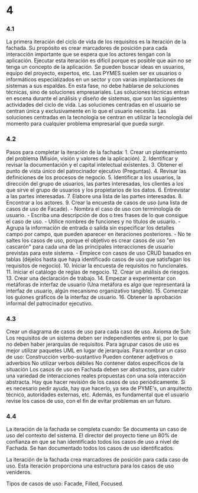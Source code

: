 # 4

### 4.1
La primera iteración del ciclo de vida de los requisitos es la iteración de la fachada. Su propósito es crear marcadores de posición para cada interacción importante que se espera que los actores tengan con la aplicación. Ejecutar esta iteración es difícil porque es posible que aún no se tenga un concepto de la aplicación. Se pueden buscar ideas en usuarios, equipo del proyecto, expertos, etc.
Las PYMES suelen ser ex usuarios o informáticos especializados en un sector y con varias implantaciones de sistemas a sus espaldas.
En esta fase, no debe hablarse de soluciones técnicas, sino de soluciones empresariales. Las soluciones técnicas entran en escena durante el análisis y diseño de sistemas, que son las siguientes actividades del ciclo de vida.
Las soluciones centradas en el usuario se centran única y exclusivamente en lo que el usuario necesita. Las soluciones centradas en la tecnología se centran en utilizar la tecnología del momento para cualquier problema empresarial que pueda surgir.

### 4.2
Pasos para completar la iteración de la fachada:
	1. Crear un planteamiento del problema (Misión, visión y valores de la aplicación).
	2. Identificar y revisar la documentación y el capital intelectual existentes.
	3. Obtener el punto de vista único del patrocinador ejecutivo (Preguntas).
	4. Revisar las definiciones de los procesos de negocio.
	5. Identificar a los usuarios, la dirección del grupo de usuarios, las partes interesadas, los clientes a los que sirve el grupo de usuarios y los propietarios de los datos.
	6. Entrevistar a las partes interesadas.
	7. Elabore una lista de las partes interesadas.
	8. Encontrar a los actores.
	9. Crear la encuesta de casos de uso (una lista de casos de uso de Facade).
    - Nombra el caso de uso con terminología de usuario.
    - Escriba una descripción de dos o tres frases de lo que consigue el caso de uso.
    - Utilice nombres de funciones y no títulos de usuario.
    - Agrupa la información de entrada o salida sin especificar los detalles campo por campo, que pueden aparecer en iteraciones posteriores.
    - No te saltes los casos de uso, porque el objetivo es crear casos de uso "en cascarón" para cada una de las principales interacciones de usuario previstas para este sistema.
    - Empiece con casos de uso CRUD basados en tablas (déjelos hasta que haya identificado casos de uso que satisfagan los requisitos de negocio).
	10. Iniciar la encuesta de requisitos no funcionales.
	11. Iniciar el catálogo de reglas de negocio.
	12. Crear un análisis de riesgos.
	13. Crear una declaración de trabajo.
	14. Empezar a experimentar con metáforas de interfaz de usuario (Una metáfora es algo que representará la interfaz de usuario, algún mecanismo organizativo tangible).
	15. Comenzar los guiones gráficos de la interfaz de usuario.
	16. Obtener la aprobación informal del patrocinador ejecutivo.

### 4.3
Crear un diagrama de casos de uso para cada caso de uso.
Axioma de Suh: Los requisitos de un sistema deben ser independientes entre sí, por lo que no deben haber jerarquías de requisitos. 
Para agrupar casos de uso es mejor utilizar paquetes UML en lugar de jerarquías.
Para nombrar un caso de uso:
	Construcción verbo-sustantivo
	Pueden contener adjetivos o adverbios
	No utilizar verbos débiles
	No contener datos específicos de la situación
Los casos de uso en Fachada deben ser abstractos, para cubrir una variedad de interacciones reales propuestas con una sola interacción abstracta.
Hay que hacer revisión de los casos de uso periódicamente. Si es necesario pedir ayuda, hay que hacerlo, ya sea de PYME's, un arquitecto técnico, autoridades externas, etc.
Además, es fundamental que el usuario revise los casos de uso, con el fin de evitar problemas en un futuro.

### 4.4
La iteración de la fachada se completa cuando:
	Se documenta un caso de uso del contexto del sistema.
	El director del proyecto tiene un 80% de confianza en que se han identificado todos los casos de uso a nivel de Fachada.
	Se han documentado todos los casos de uso identificados.

La iteración de la fachada crea marcadores de posición para cada caso de uso. Esta iteración proporciona una estructura para los casos de uso venideros.

Tipos de casos de uso: Facade, Filled, Focused.